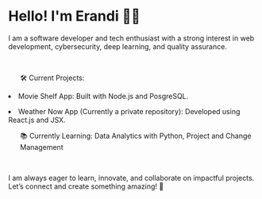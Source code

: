 <h1>Hello! I'm Erandi 👩‍💻</h1>
<p>I am a software developer and tech enthusiast with a strong interest in web development, cybersecurity, deep learning, and quality assurance.</p><br />

<ul>🛠️ Current Projects:</ul>
<li>Movie Shelf App: Built with Node.js and PosgreSQL.</p>
<li>Weather Now App (Currently a private repository): Developed using React.js and JSX.</p>
<ul>📚 Currently Learning: Data Analytics with Python, Project and Change Management</ul>  <br />

<p>I am always eager to learn, innovate, and collaborate on impactful projects. Let’s connect and create something amazing! 🚀</p>
